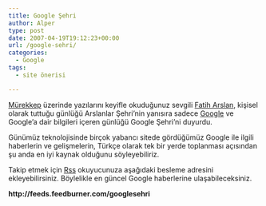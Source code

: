 ```yaml
---
title: Google Şehri
author: Alper
type: post
date: 2007-04-19T19:12:23+00:00
url: /google-sehri/
categories:
  - Google
tags:
  - site önerisi

---
```

[Mürekkep][1] üzerinde yazılarını keyifle okuduğunuz sevgili [Fatih Arslan][2], kişisel olarak tuttuğu günlüğü Arslanlar Şehri&#8217;nin yanısıra sadece [Google][3] ve Google&#8217;a dair bilgileri içeren günlüğü Google Şehri&#8217;ni duyurdu.

Günümüz teknolojisinde birçok yabancı sitede gördüğümüz Google ile ilgili haberlerin ve gelişmelerin, Türkçe olarak tek bir yerde toplanması açısından şu anda en iyi kaynak olduğunu söyleyebiliriz.

Takip etmek için [Rss][4] okuyucunuza aşağıdaki besleme adresini ekleyebilirsiniz. Böylelikle en güncel Google haberlerine ulaşabileceksiniz.

<p style="font-weight: bold">
  http://feeds.feedburner.com/googlesehri
</p>

 [1]: https://www.murekkep.org/
 [2]: https://www.murekkep.org/author/fatih
 [3]: http://www.google.com
 [4]: https://www.murekkep.org/abone/